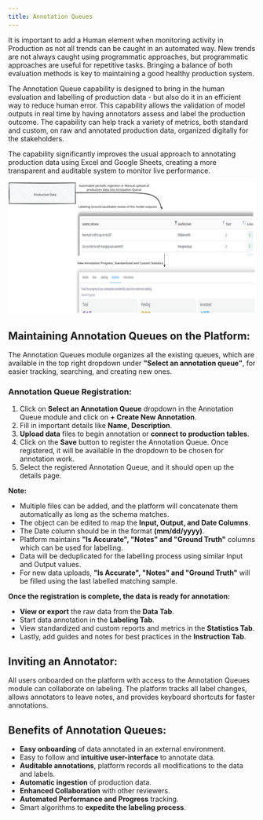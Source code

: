 ```yaml
---
title: Annotation Queues
---
```


It is important to add a Human element when monitoring activity in Production as not all trends can be caught in an automated way. New trends are not always caught using programmatic approaches, but programmatic approaches are useful for repetitive tasks. Bringing a balance of both evaluation methods is key to maintaining a good healthy production system.

The Annotation Queue capability is designed to bring in the human evaluation and labelling of production data - but also do it in an efficient way to reduce human error. This capability allows the validation of model outputs in real time by having annotators assess and label the production outcome. The capability can help track a variety of metrics, both standard and custom, on raw and annotated production data, organized digitally for the stakeholders.

The capability significantly improves the usual approach to annotating production data using Excel and Google Sheets, creating a more transparent and auditable system to monitor live performance.

![Annotation Queue Concept](./annotation-queue-concept.excalidraw.svg)

## Maintaining Annotation Queues on the Platform:

The Annotation Queues module organizes all the existing queues, which are available in the top right dropdown under **"Select an annotation queue"**, for easier tracking, searching, and creating new ones.

### Annotation Queue Registration:

1. Click on **Select an Annotation Queue** dropdown in the Annotation Queue module and click on **+ Create New Annotation**.
2. Fill in important details like **Name**, **Description**.
3. **Upload data** files to begin annotation or **connect to production tables**.
4. Click on the **Save** button to register the Annotation Queue. Once registered, it will be available in the dropdown to be chosen for annotation work.
5. Select the registered Annotation Queue, and it should open up the details page.

**Note:**

- Multiple files can be added, and the platform will concatenate them automatically as long as the schema matches.
- The object can be edited to map the **Input, Output, and Date Columns**.
- The Date column should be in the format **(mm/dd/yyyy)**.
- Platform maintains **"Is Accurate", "Notes" and "Ground Truth"** columns which can be used for labelling.
- Data will be deduplicated for the labelling process using similar Input and Output values.
- For new data uploads, **"Is Accurate", "Notes" and "Ground Truth"** will be filled using the last labelled matching sample.

**Once the registration is complete, the data is ready for annotation:**

- **View or export** the raw data from the **Data Tab**.
- Start data annotation in the **Labeling Tab**.
- View standardized and custom reports and metrics in the **Statistics Tab**.
- Lastly, add guides and notes for best practices in the **Instruction Tab**.

## Inviting an Annotator:

All users onboarded on the platform with access to the Annotation Queues module can collaborate on labeling. The platform tracks all label changes, allows annotators to leave notes, and provides keyboard shortcuts for faster annotations.

## Benefits of Annotation Queues:

- **Easy onboarding** of data annotated in an external environment.
- Easy to follow and **intuitive user-interface** to annotate data.
- **Auditable annotations**, platform records all modifications to the data and labels.
- **Automatic ingestion** of production data.
- **Enhanced Collaboration** with other reviewers.
- **Automated Performance and Progress** tracking.
- Smart algorithms to **expedite the labeling process**.
